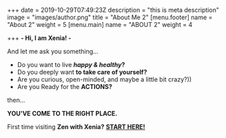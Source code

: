 +++
date = 2019-10-29T07:49:23Z
description = "this is meta description"
image = "images/author.png"
title = "About Me 2"
[menu.footer]
name = "About 2"
weight = 5
[menu.main]
name = "ABOUT 2"
weight = 4

+++
**- Hi, I am Xenia! -**

And let me ask you something...

* Do you want to live **_happy & healthy_?**
* Do you deeply want **to take care of yourself?**
* Are you curious, open-minded, and maybe a little bit crazy?))
* Are you Ready for the **ACTIONS?**               

then...

**YOU'VE COME TO THE RIGHT PLACE.**

First time visiting **Zen with Xenia?** [**START HERE!**](https://etnn3joycm6veg.instant.forestry.io/blog/post-1/)

### 